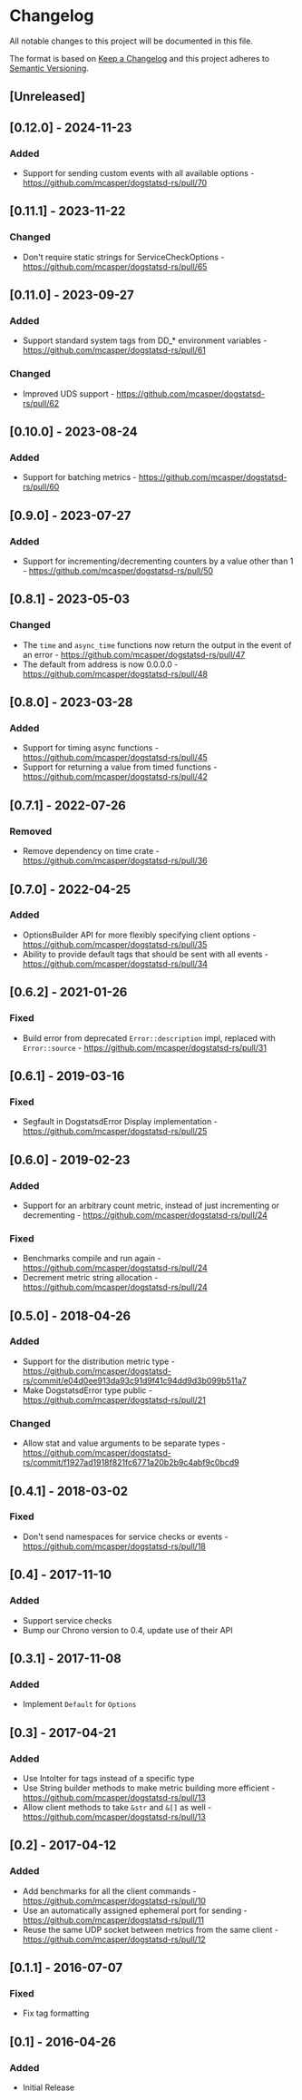 # Changelog

All notable changes to this project will be documented in this file.

The format is based on [Keep a Changelog](http://keepachangelog.com/en/1.0.0/)
and this project adheres to [Semantic
Versioning](http://semver.org/spec/v2.0.0.html).

## [Unreleased]

## [0.12.0] - 2024-11-23

### Added

- Support for sending custom events with all available options - https://github.com/mcasper/dogstatsd-rs/pull/70

## [0.11.1] - 2023-11-22

### Changed

- Don't require static strings for ServiceCheckOptions - https://github.com/mcasper/dogstatsd-rs/pull/65

## [0.11.0] - 2023-09-27

### Added

- Support standard system tags from DD_* environment variables - https://github.com/mcasper/dogstatsd-rs/pull/61

### Changed

- Improved UDS support - https://github.com/mcasper/dogstatsd-rs/pull/62

## [0.10.0] - 2023-08-24

### Added

- Support for batching metrics - https://github.com/mcasper/dogstatsd-rs/pull/60

## [0.9.0] - 2023-07-27

### Added

- Support for incrementing/decrementing counters by a value other than 1 - https://github.com/mcasper/dogstatsd-rs/pull/50

## [0.8.1] - 2023-05-03

### Changed

- The `time` and `async_time` functions now return the output in the event of an error - https://github.com/mcasper/dogstatsd-rs/pull/47
- The default from address is now 0.0.0.0 - https://github.com/mcasper/dogstatsd-rs/pull/48

## [0.8.0] - 2023-03-28

### Added

- Support for timing async functions - https://github.com/mcasper/dogstatsd-rs/pull/45
- Support for returning a value from timed functions - https://github.com/mcasper/dogstatsd-rs/pull/42

## [0.7.1] - 2022-07-26

### Removed

- Remove dependency on time crate - https://github.com/mcasper/dogstatsd-rs/pull/36

## [0.7.0] - 2022-04-25

### Added

- OptionsBuilder API for more flexibly specifying client options - https://github.com/mcasper/dogstatsd-rs/pull/35
- Ability to provide default tags that should be sent with all events - https://github.com/mcasper/dogstatsd-rs/pull/34

## [0.6.2] - 2021-01-26

### Fixed

- Build error from deprecated `Error::description` impl, replaced with `Error::source` - https://github.com/mcasper/dogstatsd-rs/pull/31

## [0.6.1] - 2019-03-16

### Fixed

- Segfault in DogstatsdError Display implementation - https://github.com/mcasper/dogstatsd-rs/pull/25

## [0.6.0] - 2019-02-23

### Added

- Support for an arbitrary count metric, instead of just incrementing or decrementing - https://github.com/mcasper/dogstatsd-rs/pull/24

### Fixed

- Benchmarks compile and run again - https://github.com/mcasper/dogstatsd-rs/pull/24
- Decrement metric string allocation - https://github.com/mcasper/dogstatsd-rs/pull/24

## [0.5.0] - 2018-04-26

### Added

- Support for the distribution metric type - https://github.com/mcasper/dogstatsd-rs/commit/e04d0ee913da93c91d9f41c94dd9d3b099b511a7
- Make DogstatsdError type public - https://github.com/mcasper/dogstatsd-rs/pull/21

### Changed

- Allow stat and value arguments to be separate types - https://github.com/mcasper/dogstatsd-rs/commit/f1927ad1918f821fc6771a20b2b9c4abf9c0bcd9

## [0.4.1] - 2018-03-02

### Fixed

- Don't send namespaces for service checks or events - https://github.com/mcasper/dogstatsd-rs/pull/18

## [0.4] - 2017-11-10

### Added

- Support service checks
- Bump our Chrono version to 0.4, update use of their API

## [0.3.1] - 2017-11-08

### Added

- Implement `Default` for `Options`

## [0.3] - 2017-04-21

### Added

- Use IntoIter for tags instead of a specific type
- Use String builder methods to make metric building more efficient - https://github.com/mcasper/dogstatsd-rs/pull/13
- Allow client methods to take `&str` and `&[]` as well - https://github.com/mcasper/dogstatsd-rs/pull/13

## [0.2] - 2017-04-12

### Added

- Add benchmarks for all the client commands - https://github.com/mcasper/dogstatsd-rs/pull/10
- Use an automatically assigned ephemeral port for sending - https://github.com/mcasper/dogstatsd-rs/pull/11
- Reuse the same UDP socket between metrics from the same client - https://github.com/mcasper/dogstatsd-rs/pull/12

## [0.1.1] - 2016-07-07

### Fixed

- Fix tag formatting

## [0.1] - 2016-04-26

### Added

- Initial Release
